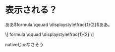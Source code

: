 <script type="text/x-mathjax-config">MathJax.Hub.Config({tex2jax:{inlineMath:[['\$','\$'],['\\(','\\)']],processEscapes:true},CommonHTML: {matchFontHeight:false}});</script>
<script type="text/javascript" async src="https://cdnjs.cloudflare.com/ajax/libs/mathjax/2.7.1/MathJax.js?config=TeX-MML-AM_CHTML"></script>

# 表示される？

ああ$formula \qquad \displaystyle\frac{1}{2}$ああ。

\\[
formula \qquad \displaystyle\frac{1}{2}
\\]

nativeじゃなさそう